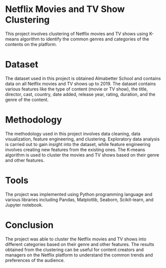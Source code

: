 # Netflix Movies and TV Show Clustering
This project involves clustering of Netflix movies and TV shows using K-means algorithm to identify the common genres and categories of the contents on the platform.

# Dataset
The dataset used in this project is obtained Almabetter School and contains data on all Netflix movies and TV shows up to 2019. The dataset contains various features like the type of content (movie or TV show), the title, director, cast, country, date added, release year, rating, duration, and the genre of the content.

# Methodology
The methodology used in this project involves data cleaning, data visualization, feature engineering, and clustering. Exploratory data analysis is carried out to gain insight into the dataset, while feature engineering involves creating new features from the existing ones. The K-means algorithm is used to cluster the movies and TV shows based on their genre and other features.

# Tools
The project was implemented using Python programming language and various libraries including Pandas, Matplotlib, Seaborn, Scikit-learn, and Jupyter notebook.

# Conclusion
The project was able to cluster the Netflix movies and TV shows into different categories based on their genre and other features. The results obtained from the clustering can be useful for content creators and managers on the Netflix platform to understand the common trends and preferences of the audience.
